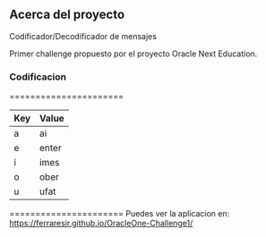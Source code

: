 ## Acerca del proyecto
Codificador/Decodificador de mensajes

Primer challenge  propuesto por el proyecto Oracle Next Education.


### Codificacion
======================

| Key           | Value                                                                |
| ----------------- | ------------------------------------------------------------------ |
| a |ai|
| e |enter|
| i |imes|
| o |ober|
| u |ufat|

======================
Puedes ver la aplicacion en: https://ferraresir.github.io/OracleOne-Challenge1/
